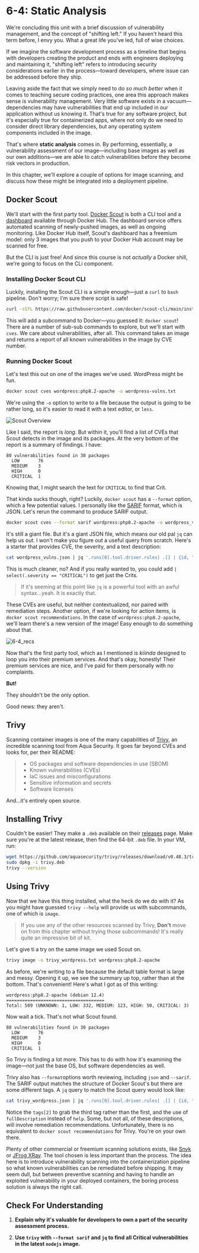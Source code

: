# 6-4: Static Analysis

We're concluding this unit with a brief discussion of vulnerability management, and the concept of "shifting left." If you haven't heard this term before, I envy you. What a great life you've led, full of wise choices. 

If we imagine the software development process as a timeline that begins with developers creating the product and ends with engineers deploying and maintaining it, "shifting left" refers to introducing security considerations earlier in the process—toward developers, where issue can be addressed before they ship.

Leaving aside the fact that we simply need to do _so much better_ when it comes to teaching secure coding practices, one area this approach makes sense is vulnerability management. Very little software exists in a vacuum—dependencies may have vulnerabilities that end up included in our application without us knowing it. That's true for any software project, but it's especially true for containerized apps, where not only do we need to consider direct library dependencies, but any operating system components included in the image.

That's where **static analysis** comes in. By performing, essentially, a vulnerability assessment of our image—including base images as well as our own additions—we are able to catch vulnerabilities before they become risk vectors in production.

In this chapter, we'll explore a couple of options for image scanning, and discuss how these might be integrated into a deployment pipeline.

## Docker Scout

We'll start with the first party tool. [Docker Scout](https://docs.docker.com/scout/) is both a CLI tool and a [dashboard](https://scout.docker.com) available through Docker Hub. The dashboard service offers automated scanning of newly-pushed images, as well as ongoing monitoring. Like Docker Hub itself, Scout's dashboard has a freemium model: only 3 images that you push to your Docker Hub account may be scanned for free.

But the CLI is just free! And since this course is not _actually_ a Docker shill, we're going to focus on the CLi component.

### Installing Docker Scout CLI

Luckily, installing the Scout CLI is a simple enough—just a `curl` to `bash` pipeline. Don't worry; I'm sure there script is safe!

```bash
curl -sSfL https://raw.githubusercontent.com/docker/scout-cli/main/install.sh | sh -s --
```

This will add a subcommand to Docker—you guessed it: `docker scout`! There are a number of sub-sub commands to explore, but we'll start with `cves`. We care about vulnerabilities, after all. This command takes an image and returns a report of all known vulnerabilities in the image by CVE number.

### Running Docker Scout

Let's test this out on one of the images we've used. WordPress might be fun. 

```bash
docker scout cves wordpress:php8.2-apache -o wordpress-vulns.txt
```

We're using the `-o` option to write to a file because the output is going to be rather long, so it's easier to read it with a text editor, or `less`.

![Scout Overview](../img/6-4_scout-overview.png)

Like I said, the report is _long_. But within it, you'll find a list of CVEs that Scout detects in the image and its packages. At the very bottom of the report is a summary of findings. I have:

```
80 vulnerabilities found in 30 packages
  LOW       76
  MEDIUM    3
  HIGH      0
  CRITICAL  1
```

Knowing that, I might search the text for `CRITICAL` to find that Crit. 

That kinda sucks though, right? Luckily, `docker scout` has a `--format` option, which a few potential values. I personally like the [SARIF](https://sarifweb.azurewebsites.net) format, which is JSON. Let's rerun the command to produce SARIF output.

```bash
docker scout cves --format sarif wordpress:php8.2-apache -o wordpress_vulns.json 
```

It's still a giant file. But it's a giant JSON file, which means our old pal `jq` can help us out. I won't make you figure out a useful query from scratch. Here's a starter that provides CVE, the severity, and a text description:

```bash
cat wordpress_vulns.json | jq '.runs[0].tool.driver.rules| .[] | {id, "severity": .properties.tags[0], "text": .help.text}'
```

This is much cleaner, no? And if you really wanted to, you could add `| select(.severity == "CRITICAL")` to get just the Crits.

> If it's seeming at this point like `jq` is a powerful tool with an awful syntax...yeah. It is exactly that.

These CVEs are useful, but neither contextualized, nor paired with remediation steps. Another option, if we're looking for action items, is `docker scout recommendations`. In the case of `wordpress:php8.2-apache`, we'll learn there's a new version of the image! Easy enough to do something about that.

![6-4_recs](../img/6-4_recs.png)

Now that's the first party tool, which as I mentioned is _kiiinda_ designed to loop you into their premium services. And that's okay, honestly! Their premium services are nice, and I've paid for them personally with no complaints.

**But!**

They shouldn't be the only option.

Good news: they aren't.

## Trivy

Scanning container images is one of the many capabilities of [Trivy](https://github.com/aquasecurity/trivy), an incredible scanning tool from Aqua Security. It goes far beyond CVEs and looks for, per their README:

> - OS packages and software dependencies in use (SBOM)
> - Known vulnerabilities (CVEs)
> - IaC issues and misconfigurations
> - Sensitive information and secrets
> - Software licenses

And...it's entirely open source.

## Installing Trivy

Couldn't be easier! They make a `.deb` available on their [releases](https://github.com/aquasecurity/trivy/releases/tag/v0.48.3) page. Make sure you're at the latest release, then find the 64-bit `.deb` file. In your VM, run:

```bash
wget https://github.com/aquasecurity/trivy/releases/download/v0.48.3/trivy_0.48.3_Linux-64bit.deb -O trivy.deb
sudo dpkg -i trivy.deb
trivy --version
```

## Using Trivy

Now that we have this thing installed, what the heck do we do with it? As you might have guessed `trivy --help` will provide us with subcommands, one of which is `image`. 

> If you use any of the other resources scanned by Trivy, **Don't** move on from this chapter without trying those subcommands! It's really quite an impressive bit of kit.

Let's give ti a try on the same image we used Scout on.

```bash
trivy image -o trivy_wordpress.txt wordpress:php8.2-apache
```

As before, we're writing to a file because the default table format is large and messy. Opening it up, we see the summary up top, rather than at the bottom. That's convenient! Here's what I got as of this writing:

```
wordpress:php8.2-apache (debian 12.4)
=====================================
Total: 509 (UNKNOWN: 1, LOW: 332, MEDIUM: 123, HIGH: 50, CRITICAL: 3)
```

Now wait a tick. That's not what Scout found.

```
80 vulnerabilities found in 30 packages
  LOW       76
  MEDIUM    3
  HIGH      0
  CRITICAL  1
```

So Trivy is finding a lot more. This has to do with how it's examining the image—not just the base OS, but software dependencies as well.

Trivy also has `--format`options worth reviewing, including `json` and `--sarif`. The SARIF output matches the structure of Docker Scout's but there are some different tags. A `jq` query to match the Scout query would look like:

```bash
cat trivy_wordpress.json | jq '.runs[0].tool.driver.rules| .[] | {id, "severity": .properties.tags[2], "text": .fullDescription.text} | select (.severity == "CRITICAL")'
```

Notice the `tags[2]` to grab the third tag rather than the first, and the use of `fullDescription` instead of `help`. Some, but not all, of these descriptions, will involve remediation recommendations. Unfortunately, there is no equivalent to `docker scout recommendations` for Trivy. You're on your own there.

Plenty of other commercial or freemium scanning solutions exists, like [Snyk](https://snyk.io/) or [JFrog XRay](https://jfrog.com/xray/). The tool chosen is less important than the process. The idea here is to introduce vulnerability scanning into the containerization pipeline so what known vulnerabilities can be remediated before shipping. It may seem dull, but between preventive scanning and having to handle an exploited vulnerability in your deployed containers, the boring process solution is always the right call.

## Check For Understanding

1. **Explain why it's valuable for developers to own a part of the security assessment process.**

2. **Use `trivy` with `--format sarif` and `jq` to find all Critical vulnerabilities in the latest `nodejs` image.**

